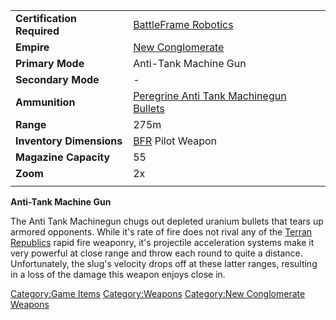 |                            |                                                                                              |
| -------------------------- | -------------------------------------------------------------------------------------------- |
| **Certification Required** | [BattleFrame Robotics](/BattleFrame_Robotics "wikilink")                                     |
| **Empire**                 | [New Conglomerate](/New_Conglomerate "wikilink")                                             |
| **Primary Mode**           | Anti-Tank Machine Gun                                                                        |
| **Secondary Mode**         | \-                                                                                           |
| **Ammunition**             | [Peregrine Anti Tank Machinegun Bullets](/Peregrine_Anti_Tank_Machinegun_Bullets "wikilink") |
| **Range**                  | 275m                                                                                         |
| **Inventory Dimensions**   | [BFR](/BFR "wikilink") Pilot Weapon                                                          |
| **Magazine Capacity**      | 55                                                                                           |
| **Zoom**                   | 2x                                                                                           |
|                            |                                                                                              |

**Anti-Tank Machine Gun**

The Anti Tank Machinegun chugs out depleted uranium bullets that tears
up armored opponents. While it's rate of fire does not rival any of the
[Terran Republics](/Terran_Republic "wikilink") rapid fire weaponry, it's
projectile acceleration systems make it very powerful at close range and
throw each round to quite a distance. Unfortunately, the slug's velocity
drops off at these latter ranges, resulting in a loss of the damage this
weapon enjoys close in.

[Category:Game Items](/Category:Game_Items "wikilink")
[Category:Weapons](/Category:Weapons "wikilink") [Category:New
Conglomerate Weapons](/Category:New_Conglomerate_Weapons "wikilink")

